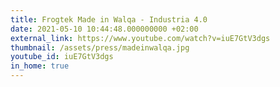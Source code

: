 ```yaml
---
title: Frogtek Made in Walqa - Industria 4.0 
date: 2021-05-10 10:44:48.000000000 +02:00
external_link: https://www.youtube.com/watch?v=iuE7GtV3dgs
thumbnail: /assets/press/madeinwalqa.jpg
youtube_id: iuE7GtV3dgs
in_home: true
---
```

